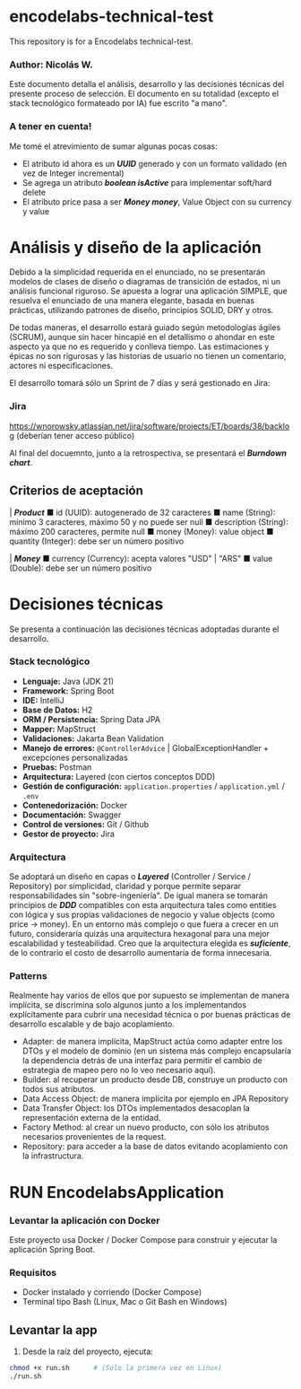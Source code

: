 # encodelabs-technical-test
This repository is for a Encodelabs technical-test.

### Author: Nicolás W.


Este documento detalla el análisis, desarrollo y las decisiones técnicas del presente proceso de selección.
El documento en su totalidad (excepto el stack tecnológico formateado por IA) fue escrito "a mano".


### A tener en cuenta!

Me tomé el atrevimiento de sumar algunas pocas cosas:
- El atributo id ahora es un ***UUID*** generado y con un formato validado (en vez de Integer incremental)
- Se agrega un atributo ***boolean isActive*** para implementar soft/hard delete
- El atributo price pasa a ser ***Money money***, Value Object con su currency y value


# Análisis y diseño de la aplicación

Debido a la simplicidad requerida en el enunciado, no se presentarán modelos de clases de diseño
o diagramas de transición de estados, ni un análisis funcional riguroso.
Se apuesta a lograr una aplicación SIMPLE, que resuelva el enunciado de una manera elegante, basada en buenas prácticas,
utilizando patrones de diseño, principios SOLID, DRY y otros.

De todas maneras, el desarrollo estará guiado según metodologías ágiles (SCRUM), aunque sin hacer
hincapié en el detallismo o ahondar en este aspecto ya que no es requerido y conlleva tiempo.
Las estimaciones y épicas no son rigurosas y las historias de usuario no tienen un comentario, actores ni especificaciones.

El desarrollo tomará sólo un Sprint de 7 días y será gestionado en Jira:

### Jira
https://wnorowsky.atlassian.net/jira/software/projects/ET/boards/38/backlog (deberían tener acceso público)

Al final del docuemnto, junto a la retrospectiva, se presentará el ***Burndown chart***.




## Criterios de aceptación

| ***Product***
    ■ id (UUID): autogenerado de 32 caracteres
    ■ name (String): mínimo 3 caracteres, máximo 50 y no puede ser null
    ■ description (String): máximo 200 caracteres, permite null
    ■ money (Money): value object
    ■ quantity (Integer): debe ser un número positivo

| ***Money***
    ■ currency (Currency): acepta valores "USD" | "ARS"
    ■ value (Double): debe ser un número positivo
    

# Decisiones técnicas

Se presenta a continuación las decisiones técnicas adoptadas durante el desarrollo.


### Stack tecnológico

- **Lenguaje:** Java (JDK 21)
- **Framework:** Spring Boot
- **IDE:** IntelliJ
- **Base de Datos:** H2
- **ORM / Persistencia:** Spring Data JPA
- **Mapper:** MapStruct
- **Validaciones:** Jakarta Bean Validation
- **Manejo de errores:** `@ControllerAdvice` | GlobalExceptionHandler + excepciones personalizadas
- **Pruebas:** Postman
- **Arquitectura:** Layered (con ciertos conceptos DDD)
- **Gestión de configuración:** `application.properties` / `application.yml` / `.env`
- **Contenedorización:** Docker
- **Documentación:** Swagger
- **Control de versiones:** Git / Github
- **Gestor de proyecto:** Jira


### Arquitectura

Se adoptará un diseño en capas o ***Layered*** (Controller / Service / Repository) por simplicidad, claridad
y porque permite separar responsabilidades sin "sobre-ingeniería".
De igual manera se tomarán principios de ***DDD*** compatibles con esta arquitectura tales como entities con lógica
y sus propias validaciones de negocio y value objects (como price -> money).
En un entorno más complejo o que fuera a crecer en un futuro, consideraría quizás una arquitectura hexagonal para una
mejor escalabilidad y testeabilidad.
Creo que la arquitectura elegida es ***suficiente***, de lo contrario el costo de desarrollo aumentaría de forma innecesaria.


### Patterns

Realmente hay varios de ellos que por supuesto se implementan de manera implícita, se discrimina solo algunos junto a los
implementandos explícitamente para cubrir una necesidad técnica o por buenas prácticas de desarrollo escalable y de bajo acoplamiento.

- Adapter: de manera implícita, MapStruct actúa como adapter entre los DTOs y el modelo de dominio (en un sistema más complejo
  encapsularía la dependencia detrás de una interfaz para permitir el cambio de estrategia de mapeo pero no lo veo necesario aquí).
- Builder: al recuperar un producto desde DB, construye un producto con todos sus atributos.
- Data Access Object: de manera implícita por ejemplo en JPA Repository
- Data Transfer Object: los DTOs implementados desacoplan la representación externa de la entidad.
- Factory Method: al crear un nuevo producto, con sólo los atributos necesarios provenientes de la request.
- Repository: para acceder a la base de datos evitando acoplamiento con la infrastructura.


# RUN EncodelabsApplication

### Levantar la aplicación con Docker

Este proyecto usa Docker / Docker Compose para construir y ejecutar la aplicación Spring Boot.

### Requisitos

- Docker instalado y corriendo (Docker Compose)
- Terminal tipo Bash (Linux, Mac o Git Bash en Windows)

## Levantar la app

1. Desde la raíz del proyecto, ejecuta:

```bash
chmod +x run.sh      # (Solo la primera vez en Linux)
./run.sh

